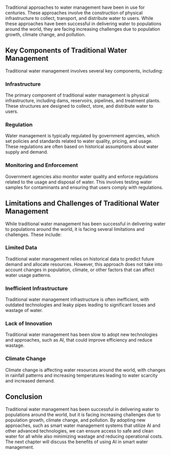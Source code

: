 
Traditional approaches to water management have been in use for centuries. These approaches involve the construction of physical infrastructure to collect, transport, and distribute water to users. While these approaches have been successful in delivering water to populations around the world, they are facing increasing challenges due to population growth, climate change, and pollution.

Key Components of Traditional Water Management
----------------------------------------------

Traditional water management involves several key components, including:

### Infrastructure

The primary component of traditional water management is physical infrastructure, including dams, reservoirs, pipelines, and treatment plants. These structures are designed to collect, store, and distribute water to users.

### Regulation

Water management is typically regulated by government agencies, which set policies and standards related to water quality, pricing, and usage. These regulations are often based on historical assumptions about water supply and demand.

### Monitoring and Enforcement

Government agencies also monitor water quality and enforce regulations related to the usage and disposal of water. This involves testing water samples for contaminants and ensuring that users comply with regulations.

Limitations and Challenges of Traditional Water Management
----------------------------------------------------------

While traditional water management has been successful in delivering water to populations around the world, it is facing several limitations and challenges. These include:

### Limited Data

Traditional water management relies on historical data to predict future demand and allocate resources. However, this approach does not take into account changes in population, climate, or other factors that can affect water usage patterns.

### Inefficient Infrastructure

Traditional water management infrastructure is often inefficient, with outdated technologies and leaky pipes leading to significant losses and wastage of water.

### Lack of Innovation

Traditional water management has been slow to adopt new technologies and approaches, such as AI, that could improve efficiency and reduce wastage.

### Climate Change

Climate change is affecting water resources around the world, with changes in rainfall patterns and increasing temperatures leading to water scarcity and increased demand.

Conclusion
----------

Traditional water management has been successful in delivering water to populations around the world, but it is facing increasing challenges due to population growth, climate change, and pollution. By adopting new approaches, such as smart water management systems that utilize AI and other advanced technologies, we can ensure access to safe and clean water for all while also minimizing wastage and reducing operational costs. The next chapter will discuss the benefits of using AI in smart water management.
